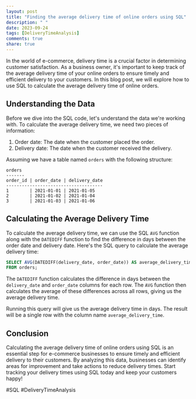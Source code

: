 ```yaml
---
layout: post
title: "Finding the average delivery time of online orders using SQL"
description: " "
date: 2023-09-24
tags: [DeliveryTimeAnalysis]
comments: true
share: true
---
```


In the world of e-commerce, delivery time is a crucial factor in determining customer satisfaction. As a business owner, it's important to keep track of the average delivery time of your online orders to ensure timely and efficient delivery to your customers. In this blog post, we will explore how to use SQL to calculate the average delivery time of online orders.

## Understanding the Data

Before we dive into the SQL code, let's understand the data we're working with. To calculate the average delivery time, we need two pieces of information:

1. Order date: The date when the customer placed the order.
2. Delivery date: The date when the customer received the delivery.

Assuming we have a table named `orders` with the following structure:

```
orders
-------
order_id | order_date | delivery_date
-------------------------------------
1        | 2021-01-01 | 2021-01-05
2        | 2021-01-02 | 2021-01-04
3        | 2021-01-03 | 2021-01-06
```
## Calculating the Average Delivery Time

To calculate the average delivery time, we can use the SQL `AVG` function along with the `DATEDIFF` function to find the difference in days between the order date and delivery date. Here's the SQL query to calculate the average delivery time:

```sql
SELECT AVG(DATEDIFF(delivery_date, order_date)) AS average_delivery_time
FROM orders;
```

The `DATEDIFF` function calculates the difference in days between the `delivery_date` and `order_date` columns for each row. The `AVG` function then calculates the average of these differences across all rows, giving us the average delivery time.

Running this query will give us the average delivery time in days. The result will be a single row with the column name `average_delivery_time`.

## Conclusion

Calculating the average delivery time of online orders using SQL is an essential step for e-commerce businesses to ensure timely and efficient delivery to their customers. By analyzing this data, businesses can identify areas for improvement and take actions to reduce delivery times. Start tracking your delivery times using SQL today and keep your customers happy!

#SQL #DeliveryTimeAnalysis